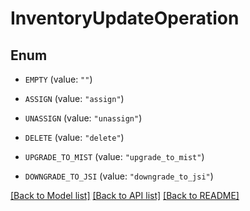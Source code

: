 # InventoryUpdateOperation

## Enum


* `EMPTY` (value: `""`)

* `ASSIGN` (value: `"assign"`)

* `UNASSIGN` (value: `"unassign"`)

* `DELETE` (value: `"delete"`)

* `UPGRADE_TO_MIST` (value: `"upgrade_to_mist"`)

* `DOWNGRADE_TO_JSI` (value: `"downgrade_to_jsi"`)


[[Back to Model list]](../README.md#documentation-for-models) [[Back to API list]](../README.md#documentation-for-api-endpoints) [[Back to README]](../README.md)


